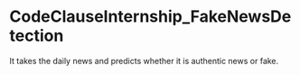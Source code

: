 # CodeClauseInternship_FakeNewsDetection
It takes the daily news and predicts whether it is authentic news or fake.
